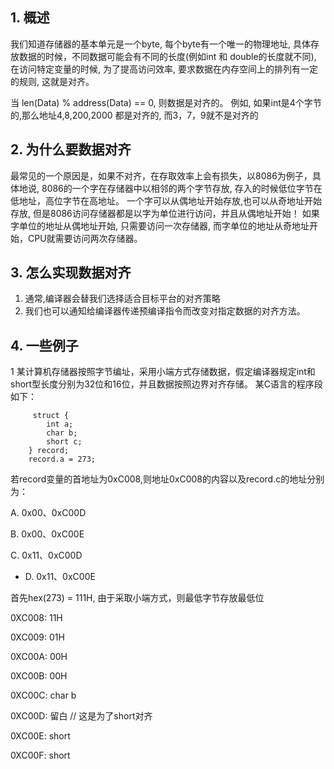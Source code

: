 ## 1. 概述
我们知道存储器的基本单元是一个byte, 每个byte有一个唯一的物理地址, 具体存放数据的时候，不同数据可能会有不同的长度(例如int 和 double的长度就不同), 在访问特定变量的时候, 为了提高访问效率, 要求数据在内存空间上的排列有一定的规则, 这就是对齐。

当 len(Data) % address(Data) == 0, 则数据是对齐的。 例如, 如果int是4个字节的,那么地址4,8,200,2000 都是对齐的, 而3，7，9就不是对齐的

## 2. 为什么要数据对齐
最常见的一个原因是，如果不对齐，在存取效率上会有损失，以8086为例子，具体地说, 8086的一个字在存储器中以相邻的两个字节存放, 存入的时候低位字节在低地址，高位字节在高地址。 一个字可以从偶地址开始存放,也可以从奇地址开始存放, 但是8086访问存储器都是以字为单位进行访问，并且从偶地址开始！ 如果字单位的地址从偶地址开始, 只需要访问一次存储器, 而字单位的地址从奇地址开始，CPU就需要访问两次存储器。

## 3. 怎么实现数据对齐
1. 通常,编译器会替我们选择适合目标平台的对齐策略
2. 我们也可以通知给编译器传递预编译指令而改变对指定数据的对齐方法。

## 4. 一些例子

1 某计算机存储器按照字节编址，采用小端方式存储数据，假定编译器规定int和short型长度分别为32位和16位，并且数据按照边界对齐存储。 某C语言的程序段如下：
		 
		 struct {
    		int a;
    		char b;
    		short c;
		} record;
		record.a = 273;


若record变量的首地址为0xC008,则地址0xC008的内容以及record.c的地址分别为： 

A. 0x00、0xC00D 

B. 0x00、0xC00E 

C. 0x11、0xC00D 

* D. 0x11、0xC00E

首先hex(273) = 111H, 由于采取小端方式，则最低字节存放最低位

0XC008: 11H

0XC009: 01H

0XC00A: 00H

0XC00B: 00H

0XC00C: char b

0XC00D: 留白 // 这是为了short对齐

0XC00E: short

0XC00F: short

